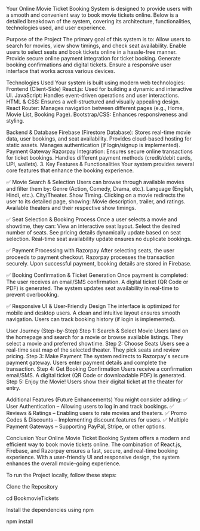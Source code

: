 Your Online Movie Ticket Booking System is designed to provide users with a smooth and convenient way to book movie tickets online. Below is a detailed breakdown of the system, covering its architecture, functionalities, technologies used, and user experience.

Purpose of the Project The primary goal of this system is to:
Allow users to search for movies, view show timings, and check seat availability. Enable users to select seats and book tickets online in a hassle-free manner. Provide secure online payment integration for ticket booking. Generate booking confirmations and digital tickets. Ensure a responsive user interface that works across various devices.

Technologies Used Your system is built using modern web technologies:
Frontend (Client-Side) React.js: Used for building a dynamic and interactive UI. JavaScript: Handles event-driven operations and user interactions. HTML & CSS: Ensures a well-structured and visually appealing design. React Router: Manages navigation between different pages (e.g., Home, Movie List, Booking Page). Bootstrap/CSS: Enhances responsiveness and styling.

Backend & Database Firebase (Firestore Database): Stores real-time movie data, user bookings, and seat availability. Provides cloud-based hosting for static assets. Manages authentication (if login/signup is implemented). Payment Gateway Razorpay Integration: Ensures secure online transactions for ticket bookings. Handles different payment methods (credit/debit cards, UPI, wallets). 3. Key Features & Functionalities Your system provides several core features that enhance the booking experience.

✅ Movie Search & Selection Users can browse through available movies and filter them by: Genre (Action, Comedy, Drama, etc.). Language (English, Hindi, etc.). City/Theater. Show Timing. Clicking on a movie redirects the user to its detailed page, showing: Movie description, trailer, and ratings. Available theaters and their respective show timings.

✅ Seat Selection & Booking Process Once a user selects a movie and showtime, they can: View an interactive seat layout. Select the desired number of seats. See pricing details dynamically update based on seat selection. Real-time seat availability update ensures no duplicate bookings.

✅ Payment Processing with Razorpay After selecting seats, the user proceeds to payment checkout. Razorpay processes the transaction securely. Upon successful payment, booking details are stored in Firebase.

✅ Booking Confirmation & Ticket Generation Once payment is completed: The user receives an email/SMS confirmation. A digital ticket (QR Code or PDF) is generated. The system updates seat availability in real-time to prevent overbooking.

✅ Responsive UI & User-Friendly Design The interface is optimized for mobile and desktop users. A clean and intuitive layout ensures smooth navigation. Users can track booking history (if login is implemented).

User Journey (Step-by-Step) Step 1: Search & Select Movie Users land on the homepage and search for a movie or browse available listings. They select a movie and preferred showtime. Step 2: Choose Seats Users see a real-time seat map of the selected theater. They pick seats and review pricing. Step 3: Make Payment The system redirects to Razorpay's secure payment gateway. Users enter payment details and complete the transaction. Step 4: Get Booking Confirmation Users receive a confirmation email/SMS. A digital ticket (QR Code or downloadable PDF) is generated. Step 5: Enjoy the Movie! Users show their digital ticket at the theater for entry.

Additional Features (Future Enhancements) You might consider adding: ✅ User Authentication – Allowing users to log in and track bookings. ✅ Reviews & Ratings – Enabling users to rate movies and theaters. ✅ Promo Codes & Discounts – Implementing discount features for users. ✅ Multiple Payment Gateways – Supporting PayPal, Stripe, or other options.

Conclusion Your Online Movie Ticket Booking System offers a modern and efficient way to book movie tickets online. The combination of React.js, Firebase, and Razorpay ensures a fast, secure, and real-time booking experience. With a user-friendly UI and responsive design, the system enhances the overall movie-going experience.

To run the Project locally, follow these steps:

Clone the Repository

cd BookmovieTickets

Install the dependencies using npm

npm install

 
